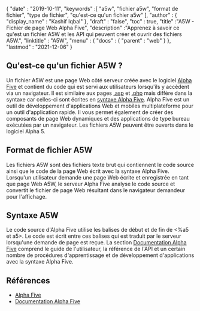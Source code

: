 {
  "date" : "2019-10-11",
  "keywords" :[ "a5w", "fichier a5w", "format de fichier", "type de fichier", "qu'est-ce qu'un fichier a5w" ],
  "author" : {
    "display_name" : "Kashif Iqbal"
},
  "draft" : "false",
  "toc" : true,
  "title" :"A5W - Fichier de page Web Alpha Five",
  "description" :"Apprenez à savoir ce qu'est un fichier A5W et les API qui peuvent créer et ouvrir des fichiers A5W.",
  "linktitle" : "A5W",
  "menu" : {
    "docs" : {
      "parent" : "web"
}
},
  "lastmod" : "2021-12-06"
}

## Qu'est-ce qu'un fichier A5W ?

Un fichier A5W est une page Web côté serveur créée avec le logiciel [Alpha Five](https://www.alphasoftware.com/) et contient du code qui est servi aux utilisateurs lorsqu'ils y accèdent via un navigateur. Il est similaire aux pages [.asp](/fr/web/asp/) et [.php](/fr/web/php/) mais diffère dans la syntaxe car celles-ci sont écrites en [syntaxe Alpha Five](https://documentation.alphasoftware.com/documentation/pages/GettingStarted/index.html). Alpha Five est un outil de développement d'applications Web et mobiles multiplateforme pour un outil d'application rapide. Il vous permet également de créer des composants de page Web dynamiques et des applications de type bureau exécutées par un navigateur. Les fichiers A5W peuvent être ouverts dans le logiciel Alpha 5.

## Format de fichier A5W

Les fichiers A5W sont des fichiers texte brut qui contiennent le code source ainsi que le code de la page Web écrit avec la syntaxe Alpha Five. Lorsqu'un utilisateur demande une page Web écrite et enregistrée en tant que page Web A5W, le serveur Alpha Five analyse le code source et convertit le fichier de page Web résultant dans le navigateur demandeur pour l'affichage.

## Syntaxe A5W

Le code source d'Alpha Five utilise les balises de début et de fin de <%a5 et a5>. Le code est écrit entre ces balises qui est traduit par le serveur lorsqu'une demande de page est reçue. La section [Documentation Alpha Five](https://documentation.alphasoftware.com/documentation/pages/index.html) comprend le guide de l'utilisateur, la référence de l'API et un certain nombre de procédures d'apprentissage et de développement d'applications avec la syntaxe Alpha Five.

## Références

* [Alpha Five](https://www.alphasoftware.com/)
* [Documentation Alpha Five](https://documentation.alphasoftware.com/documentation/pages/index.html)

